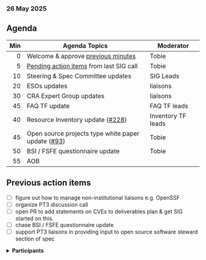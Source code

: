 ###  26 May 2025
##  Agenda
| Min | Agenda Topics | Moderator |
| --: | ----- | --- |
|   0 | Welcome & approve [previous minutes](https://github.com/orcwg/orcwg/pull/94) | Tobie |
|   5 | [Pending action items](#pending-action-items) from last SIG call | Tobie |
|  10 | Steering & Spec Committee updates | SIG Leads |
|  20 | ESOs updates | liaisons |
|  30 | CRA Expert Group updates | liaisons |
|  45 | FAQ TF update | FAQ TF leads |
|  40 | Resource Inventory update ([#228](https://github.com/orcwg/cra-hub/pull/228)) | Inventory TF leads |
|  45 | Open source projects type white paper update ([#93](https://github.com/orcwg/orcwg/pull/93)) | Tobie |
|  50 | BSI / FSFE questionnaire update | Tobie |
|  55 | AOB | |

## Previous action items

- [ ] figure out how to manage non-institutional liaisons e.g. OpenSSF  
- [ ] organize PT3 discussion call  
- [ ] open PR to add statements on CVEs to deliverables plan & get SIG started on this.
- [ ] chase BSI / FSFE questionnaire update
- [ ] support PT3 liaisons in providing input to open source software steward section of spec

<details>
<summary><b>Participants </b></summary>
 
</details>


  
